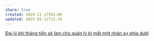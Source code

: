 ```yaml
---
share: true
created: 2024-11-17T01:00
updated: 2025-01-11T12:34
---
```

[Đại lý khi thăng tiến sẽ làm cho quản lý bị mất một nhân sự phía dưới](../../../T%E1%BB%95%20ch%E1%BB%A9c%20t%C3%A0i%20ch%C3%ADnh/B%E1%BA%A3o%20hi%E1%BB%83m/Chi%E1%BA%BFn%20l%C6%B0%E1%BB%A3c%20ph%C3%A1t%20tri%E1%BB%83n%20th%E1%BB%8B%20tr%C6%B0%E1%BB%9Dng/Nh%C3%A2n%20s%E1%BB%B1/%C4%90%E1%BA%A1i%20l%C3%BD%20khi%20th%C4%83ng%20ti%E1%BA%BFn%20s%E1%BA%BD%20l%C3%A0m%20cho%20qu%E1%BA%A3n%20l%C3%BD%20b%E1%BB%8B%20m%E1%BA%A5t%20m%E1%BB%99t%20nh%C3%A2n%20s%E1%BB%B1%20ph%C3%ADa%20d%C6%B0%E1%BB%9Bi.md)

